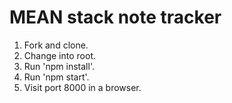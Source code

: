 # MEAN stack note tracker

1. Fork and clone.
2. Change into root.
3. Run 'npm install'.
4. Run 'npm start'.
5. Visit port 8000 in a browser.
